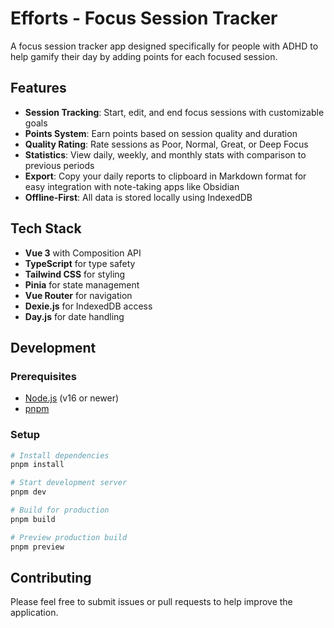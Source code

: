# Efforts - Focus Session Tracker

A focus session tracker app designed specifically for people with ADHD to help gamify their day by adding points for each focused session.

## Features

- **Session Tracking**: Start, edit, and end focus sessions with customizable goals
- **Points System**: Earn points based on session quality and duration
- **Quality Rating**: Rate sessions as Poor, Normal, Great, or Deep Focus
- **Statistics**: View daily, weekly, and monthly stats with comparison to previous periods
- **Export**: Copy your daily reports to clipboard in Markdown format for easy integration with note-taking apps like Obsidian
- **Offline-First**: All data is stored locally using IndexedDB

## Tech Stack

- **Vue 3** with Composition API
- **TypeScript** for type safety
- **Tailwind CSS** for styling
- **Pinia** for state management
- **Vue Router** for navigation
- **Dexie.js** for IndexedDB access
- **Day.js** for date handling

## Development

### Prerequisites

- [Node.js](https://nodejs.org/) (v16 or newer)
- [pnpm](https://pnpm.io/)

### Setup

```bash
# Install dependencies
pnpm install

# Start development server
pnpm dev

# Build for production
pnpm build

# Preview production build
pnpm preview
```

## Contributing

Please feel free to submit issues or pull requests to help improve the application.
